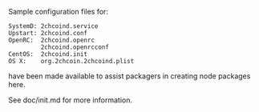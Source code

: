 Sample configuration files for:
```
SystemD: 2chcoind.service
Upstart: 2chcoind.conf
OpenRC:  2chcoind.openrc
         2chcoind.openrcconf
CentOS:  2chcoind.init
OS X:    org.2chcoin.2chcoind.plist
```
have been made available to assist packagers in creating node packages here.

See doc/init.md for more information.
